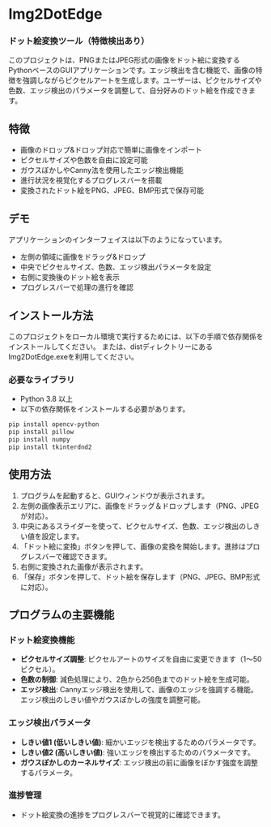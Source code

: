 
# Img2DotEdge
### ドット絵変換ツール（特徴検出あり）

このプロジェクトは、PNGまたはJPEG形式の画像をドット絵に変換するPythonベースのGUIアプリケーションです。エッジ検出を含む機能で、画像の特徴を強調しながらピクセルアートを生成します。ユーザーは、ピクセルサイズや色数、エッジ検出のパラメータを調整して、自分好みのドット絵を作成できます。

## 特徴

- 画像のドロップ&ドロップ対応で簡単に画像をインポート
- ピクセルサイズや色数を自由に設定可能
- ガウスぼかしやCanny法を使用したエッジ検出機能
- 進行状況を視覚化するプログレスバーを搭載
- 変換されたドット絵をPNG、JPEG、BMP形式で保存可能

## デモ

アプリケーションのインターフェイスは以下のようになっています。

- 左側の領域に画像をドラッグ&ドロップ
- 中央でピクセルサイズ、色数、エッジ検出パラメータを設定
- 右側に変換後のドット絵を表示
- プログレスバーで処理の進行を確認

## インストール方法

このプロジェクトをローカル環境で実行するためには、以下の手順で依存関係をインストールしてください。
または、distディレクトリーにあるImg2DotEdge.exeを利用してください。

### 必要なライブラリ

- Python 3.8 以上
- 以下の依存関係をインストールする必要があります。

```bash
pip install opencv-python
pip install pillow
pip install numpy
pip install tkinterdnd2
```

## 使用方法

1. プログラムを起動すると、GUIウィンドウが表示されます。
2. 左側の画像表示エリアに、画像をドラッグ＆ドロップします（PNG、JPEGが対応）。
3. 中央にあるスライダーを使って、ピクセルサイズ、色数、エッジ検出のしきい値を設定します。
4. 「ドット絵に変換」ボタンを押して、画像の変換を開始します。進捗はプログレスバーで確認できます。
5. 右側に変換された画像が表示されます。
6. 「保存」ボタンを押して、ドット絵を保存します（PNG、JPEG、BMP形式に対応）。

## プログラムの主要機能

### ドット絵変換機能
- **ピクセルサイズ調整**: ピクセルアートのサイズを自由に変更できます（1〜50ピクセル）。
- **色数の制御**: 減色処理により、2色から256色までのドット絵を生成可能。
- **エッジ検出**: Cannyエッジ検出を使用して、画像のエッジを強調する機能。エッジ検出のしきい値やガウスぼかしの強度を調整可能。

### エッジ検出パラメータ
- **しきい値1 (低いしきい値)**: 細かいエッジを検出するためのパラメータです。
- **しきい値2 (高いしきい値)**: 強いエッジを検出するためのパラメータです。
- **ガウスぼかしのカーネルサイズ**: エッジ検出の前に画像をぼかす強度を調整するパラメータ。

### 進捗管理
- ドット絵変換の進捗をプログレスバーで視覚的に確認できます。

